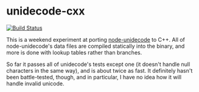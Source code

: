 # unidecode-cxx

[![Build Status](https://travis-ci.org/mapbox/node-unidecode-cxx.svg?branch=master)](https://travis-ci.org/mapbox/node-unidecode-cxx)

This is a weekend experiment at porting [node-unidecode](https://github.com/FGRibreau/node-unidecode) to C++. All of node-unidecode's data files are compiled statically into the binary, and more is done with lookup tables rather than branches.

So far it passes all of unidecode's tests except one (it doesn't handle null characters in the same way), and is about twice as fast. It definitely hasn't been battle-tested, though, and in particular, I have no idea how it will handle invalid unicode.